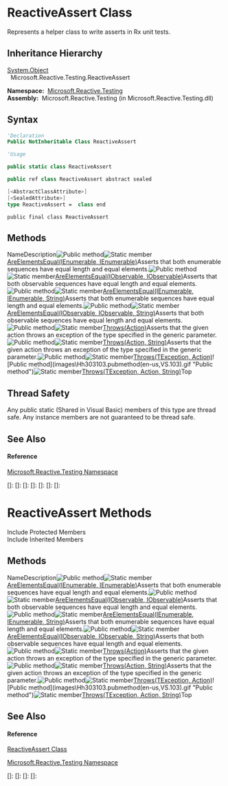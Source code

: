 # ReactiveAssert Class

Represents a helper class to write asserts in Rx unit tests.

## Inheritance Hierarchy

[System.Object](https://msdn.microsoft.com/en-us/library/e5kfa45b)  
  Microsoft.Reactive.Testing.ReactiveAssert

**Namespace:**  [Microsoft.Reactive.Testing](Microsoft.Reactive.Testing\Microsoft.Reactive.Testing.md)  
**Assembly:**  Microsoft.Reactive.Testing (in Microsoft.Reactive.Testing.dll)

## Syntax

```vb
'Declaration
Public NotInheritable Class ReactiveAssert
```

```vb
'Usage
```

```csharp
public static class ReactiveAssert
```

```c++
public ref class ReactiveAssert abstract sealed
```

```fsharp
[<AbstractClassAttribute>]
[<SealedAttribute>]
type ReactiveAssert =  class end
```

```jscript
public final class ReactiveAssert
```

## Methods

NameDescription![Public method](images\Hh303103.pubmethod(en-us,VS.103).gif "Public method")![Static member](images\Hh244319.static(en-us,VS.103).gif "Static member")[AreElementsEqual<T>(IEnumerable<T>, IEnumerable<T>)](https://msdn.microsoft.com/en-us/library/m:microsoft.reactive.testing.reactiveassert.areelementsequal%60%601(system.collections.generic.ienumerable%7b%60%600%7d%2csystem.collections.generic.ienumerable%7b%60%600%7d)(v=VS.103))Asserts that both enumerable sequences have equal length and equal elements.![Public method](images\Hh303103.pubmethod(en-us,VS.103).gif "Public method")![Static member](images\Hh244319.static(en-us,VS.103).gif "Static member")[AreElementsEqual<T>(IObservable<T>, IObservable<T>)](https://msdn.microsoft.com/en-us/library/m:microsoft.reactive.testing.reactiveassert.areelementsequal%60%601(system.iobservable%7b%60%600%7d%2csystem.iobservable%7b%60%600%7d)(v=VS.103))Asserts that both observable sequences have equal length and equal elements.![Public method](images\Hh303103.pubmethod(en-us,VS.103).gif "Public method")![Static member](images\Hh244319.static(en-us,VS.103).gif "Static member")[AreElementsEqual<T>(IEnumerable<T>, IEnumerable<T>, String)](https://msdn.microsoft.com/en-us/library/m:microsoft.reactive.testing.reactiveassert.areelementsequal%60%601(system.collections.generic.ienumerable%7b%60%600%7d%2csystem.collections.generic.ienumerable%7b%60%600%7d%2csystem.string)(v=VS.103))Asserts that both enumerable sequences have equal length and equal elements.![Public method](images\Hh303103.pubmethod(en-us,VS.103).gif "Public method")![Static member](images\Hh244319.static(en-us,VS.103).gif "Static member")[AreElementsEqual<T>(IObservable<T>, IObservable<T>, String)](https://msdn.microsoft.com/en-us/library/m:microsoft.reactive.testing.reactiveassert.areelementsequal%60%601(system.iobservable%7b%60%600%7d%2csystem.iobservable%7b%60%600%7d%2csystem.string)(v=VS.103))Asserts that both observable sequences have equal length and equal elements.![Public method](images\Hh303103.pubmethod(en-us,VS.103).gif "Public method")![Static member](images\Hh244319.static(en-us,VS.103).gif "Static member")[Throws<TException>(Action)](https://msdn.microsoft.com/en-us/library/m:microsoft.reactive.testing.reactiveassert.throws%60%601(system.action)(v=VS.103))Asserts that the given action throws an exception of the type specified in the generic parameter.![Public method](images\Hh303103.pubmethod(en-us,VS.103).gif "Public method")![Static member](images\Hh244319.static(en-us,VS.103).gif "Static member")[Throws<TException>(Action, String)](https://msdn.microsoft.com/en-us/library/m:microsoft.reactive.testing.reactiveassert.throws%60%601(system.action%2csystem.string)(v=VS.103))Asserts that the given action throws an exception of the type specified in the generic parameter.![Public method](images\Hh303103.pubmethod(en-us,VS.103).gif "Public method")![Static member](images\Hh244319.static(en-us,VS.103).gif "Static member")[Throws<TException>(TException, Action)](https://msdn.microsoft.com/en-us/library/m:microsoft.reactive.testing.reactiveassert.throws%60%601(%60%600%2csystem.action)(v=VS.103))![Public method](images\Hh303103.pubmethod(en-us,VS.103).gif "Public method")![Static member](images\Hh244319.static(en-us,VS.103).gif "Static member")[Throws<TException>(TException, Action, String)](https://msdn.microsoft.com/en-us/library/m:microsoft.reactive.testing.reactiveassert.throws%60%601(%60%600%2csystem.action%2csystem.string)(v=VS.103))Top

## Thread Safety

Any public static (Shared in Visual Basic) members of this type are thread safe. Any instance members are not guaranteed to be thread safe.

## See Also

#### Reference

[Microsoft.Reactive.Testing Namespace](Microsoft.Reactive.Testing\Microsoft.Reactive.Testing.md)

[]: 
[]: 
[]: 
[]: 
[]: 
[]: 
[]: 
# ReactiveAssert Methods

Include Protected Members  
Include Inherited Members

## Methods

NameDescription![Public method](images\Hh303103.pubmethod(en-us,VS.103).gif "Public method")![Static member](images\Hh244319.static(en-us,VS.103).gif "Static member")[AreElementsEqual<T>(IEnumerable<T>, IEnumerable<T>)](https://msdn.microsoft.com/en-us/library/m:microsoft.reactive.testing.reactiveassert.areelementsequal%60%601(system.collections.generic.ienumerable%7b%60%600%7d%2csystem.collections.generic.ienumerable%7b%60%600%7d)(v=VS.103))Asserts that both enumerable sequences have equal length and equal elements.![Public method](images\Hh303103.pubmethod(en-us,VS.103).gif "Public method")![Static member](images\Hh244319.static(en-us,VS.103).gif "Static member")[AreElementsEqual<T>(IObservable<T>, IObservable<T>)](https://msdn.microsoft.com/en-us/library/m:microsoft.reactive.testing.reactiveassert.areelementsequal%60%601(system.iobservable%7b%60%600%7d%2csystem.iobservable%7b%60%600%7d)(v=VS.103))Asserts that both observable sequences have equal length and equal elements.![Public method](images\Hh303103.pubmethod(en-us,VS.103).gif "Public method")![Static member](images\Hh244319.static(en-us,VS.103).gif "Static member")[AreElementsEqual<T>(IEnumerable<T>, IEnumerable<T>, String)](https://msdn.microsoft.com/en-us/library/m:microsoft.reactive.testing.reactiveassert.areelementsequal%60%601(system.collections.generic.ienumerable%7b%60%600%7d%2csystem.collections.generic.ienumerable%7b%60%600%7d%2csystem.string)(v=VS.103))Asserts that both enumerable sequences have equal length and equal elements.![Public method](images\Hh303103.pubmethod(en-us,VS.103).gif "Public method")![Static member](images\Hh244319.static(en-us,VS.103).gif "Static member")[AreElementsEqual<T>(IObservable<T>, IObservable<T>, String)](https://msdn.microsoft.com/en-us/library/m:microsoft.reactive.testing.reactiveassert.areelementsequal%60%601(system.iobservable%7b%60%600%7d%2csystem.iobservable%7b%60%600%7d%2csystem.string)(v=VS.103))Asserts that both observable sequences have equal length and equal elements.![Public method](images\Hh303103.pubmethod(en-us,VS.103).gif "Public method")![Static member](images\Hh244319.static(en-us,VS.103).gif "Static member")[Throws<TException>(Action)](https://msdn.microsoft.com/en-us/library/m:microsoft.reactive.testing.reactiveassert.throws%60%601(system.action)(v=VS.103))Asserts that the given action throws an exception of the type specified in the generic parameter.![Public method](images\Hh303103.pubmethod(en-us,VS.103).gif "Public method")![Static member](images\Hh244319.static(en-us,VS.103).gif "Static member")[Throws<TException>(Action, String)](https://msdn.microsoft.com/en-us/library/m:microsoft.reactive.testing.reactiveassert.throws%60%601(system.action%2csystem.string)(v=VS.103))Asserts that the given action throws an exception of the type specified in the generic parameter.![Public method](images\Hh303103.pubmethod(en-us,VS.103).gif "Public method")![Static member](images\Hh244319.static(en-us,VS.103).gif "Static member")[Throws<TException>(TException, Action)](https://msdn.microsoft.com/en-us/library/m:microsoft.reactive.testing.reactiveassert.throws%60%601(%60%600%2csystem.action)(v=VS.103))![Public method](images\Hh303103.pubmethod(en-us,VS.103).gif "Public method")![Static member](images\Hh244319.static(en-us,VS.103).gif "Static member")[Throws<TException>(TException, Action, String)](https://msdn.microsoft.com/en-us/library/m:microsoft.reactive.testing.reactiveassert.throws%60%601(%60%600%2csystem.action%2csystem.string)(v=VS.103))Top

## See Also

#### Reference

[ReactiveAssert Class](ReactiveAssert\ReactiveAssert.md)

[Microsoft.Reactive.Testing Namespace](Microsoft.Reactive.Testing\Microsoft.Reactive.Testing.md)

[]: 
[]: 
[]: 
[]: 